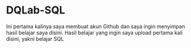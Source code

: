 # DQLab-SQL
Ini pertama kalinya saya membuat akun Github dan saya ingin menyimpan hasil belajar saya disini. Hasil belajar yang ingin saya upload pertama kali disini, yakni belajar SQL
